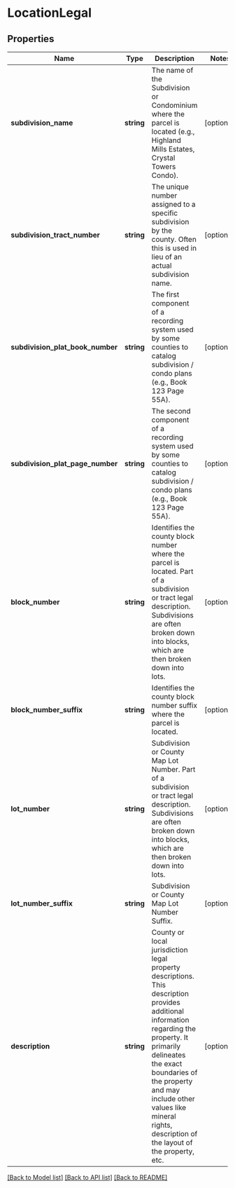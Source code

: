 # LocationLegal

## Properties
Name | Type | Description | Notes
------------ | ------------- | ------------- | -------------
**subdivision_name** | **string** | The name of the Subdivision or Condominium where the parcel is located (e.g., Highland Mills Estates, Crystal Towers Condo). | [optional] 
**subdivision_tract_number** | **string** | The unique number assigned to a specific subdivision by the county. Often this is used in lieu of an actual subdivision name. | [optional] 
**subdivision_plat_book_number** | **string** | The first component of a recording system used by some counties to catalog subdivision / condo plans (e.g., Book 123 Page 55A). | [optional] 
**subdivision_plat_page_number** | **string** | The second component of a recording system used by some counties to catalog subdivision / condo plans (e.g., Book 123 Page 55A). | [optional] 
**block_number** | **string** | Identifies the county block number where the parcel is located. Part of a subdivision or tract legal description. Subdivisions are often broken down into blocks, which are then broken down into lots. | [optional] 
**block_number_suffix** | **string** | Identifies the county block number suffix where the parcel is located. | [optional] 
**lot_number** | **string** | Subdivision or County Map Lot Number. Part of a subdivision or tract legal description. Subdivisions are often broken down into blocks, which are then broken down into lots. | [optional] 
**lot_number_suffix** | **string** | Subdivision or County Map Lot Number Suffix. | [optional] 
**description** | **string** | County or local jurisdiction legal property descriptions. This description provides additional information regarding the property. It primarily delineates the exact boundaries of the property and may include other values like mineral rights, description of the layout of the property, etc. | [optional] 

[[Back to Model list]](../../README.md#documentation-for-models) [[Back to API list]](../../README.md#documentation-for-api-endpoints) [[Back to README]](../../README.md)

